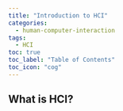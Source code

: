 ```yaml
---
title: "Introduction to HCI"
categories:
  - human-computer-interaction
tags:
  - HCI
toc: true
toc_label: "Table of Contents"
toc_icon: "cog"
---
```

## What is HCI?
